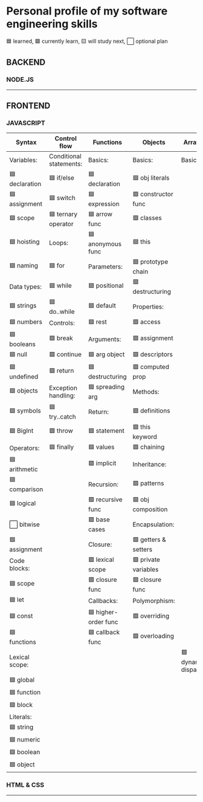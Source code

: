# Personal profile of my software engineering skills

🟦 learned, 🟩 currently learn, 🟨 will study next, ⬜ optional plan

## BACKEND

### NODE.JS






___

## FRONTEND

### JAVASCRIPT

| Syntax         | Control flow           | Functions          |  Objects             |  Arrays      | Asynchronous Programming | Regular Expressions |
|----------------|------------------------|--------------------|----------------------|---------------|--------------------------|---------------------|
|  Variables:    | Conditional statements:| Basics:            | Basics:              | Basics:               |                          |                     |
| 🟦 declaration | 🟦 if/else            | 🟦 declaration    | 🟦 obj literals      |               |                          |                     |
| 🟦 assignment  | 🟦 switch             | 🟦 expression     | 🟩 constructor func  |               |                          |                     |
| 🟦 scope       | 🟦 ternary operator   | 🟦 arrow func     | 🟩 classes           |               |                          |                     |
| 🟦 hoisting    | Loops:                | 🟦 anonymous func  | 🟦 this              |               |                          |                     |
| 🟦 naming      | 🟦 for                | Parameters:        | 🟩 prototype chain   |               |                          |                     |
| Data types:    | 🟦 while              | 🟦 positional      | 🟩 destructuring     |               |                          |                     |
| 🟦 strings     | 🟦 do..while          | 🟦 default         | Properties:          |               |                          |                     |
| 🟦 numbers     | Controls:             | 🟦 rest            | 🟩 access            |               |                          |                     |
| 🟦 booleans    | 🟩 break              | Arguments:         | 🟩 assignment        |               |                          |                     |
| 🟦 null        | 🟩 continue           | 🟦 arg object      | 🟩 descriptors      |               |                          |                     |
| 🟦 undefined   | 🟩 return             | 🟦 destructuring   | 🟩 computed prop    |               |                          |                     |
| 🟦 objects     | Exception handling:   | 🟦 spreading arg   | Methods:             |               |                          |                     |
| 🟦 symbols     | 🟦 try..catch         | Return:            | 🟩 definitions       |               |                          |                     |
| 🟦 BigInt      | 🟩 throw              | 🟦 statement       | 🟩 this keyword     |               |                          |                     |
| Operators:     | 🟦 finally            | 🟦 values          | 🟩 chaining          |               |                          |                     |
| 🟦 arithmetic  |                      | 🟩 implicit         | Inheritance:         |               |                          |                     |
| 🟦 comparison  |                      | Recursion:          | 🟩 patterns          |               |                          |                     |
| 🟦 logical     |                      | 🟩 recursive func   | 🟩 obj composition   |               |                          |                     |
| ⬜ bitwise     |                      | 🟩 base cases       | Encapsulation:       |               |                          |                     |
| 🟦 assignment  |                      | Closure:            | 🟩 getters & setters |               |                          |                     |
| Code blocks:   |                      | 🟩 lexical scope    | 🟩 private variables |               |                          |                     |
| 🟦 scope       |                      | 🟩 closure func     | 🟩 closure func      |               |                          |                     |
| 🟦 let         |                      | Callbacks:          | Polymorphism:         |               |                          |                     |
| 🟦 const       |                      | 🟦 higher-order func| 🟩 overriding        |               |                          |                     |
| 🟦 functions   |                      | 🟦 callback func    | 🟩 overloading       |               |                          |                     |
| Lexical scope: |       |              |                      | 🟩 dynamic dispatch  |                          |                     |
| 🟦 global      |      |              |                     |               |                          |                     |
| 🟦 function    |      |              |                     |               |                          |                     |
| 🟦 block       |      |              |                     |               |                          |                     |
| Literals:      |      |               |                     |               |                          |                     |
| 🟦 string      |      |      |      |     |        |        |
| 🟦 numeric     |      |      |      |     |        |        |
| 🟦 boolean     |      |      |      |     |        |        |
| 🟦 object      |      |      |      |     |        |        |

### HTML & CSS





___
